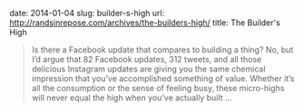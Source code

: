 date: 2014-01-04
slug: builder-s-high
url: http://randsinrepose.com/archives/the-builders-high/
title: The Builder's High

> Is there a Facebook update that compares to building a thing? No, but I’d argue that 82 Facebook updates, 312 tweets, and all those delicious Instagram updates are giving you the same chemical impression that you’ve accomplished something of value. Whether it’s all the consumption or the sense of feeling busy, these micro-highs will never equal the high when you’ve actually built ...